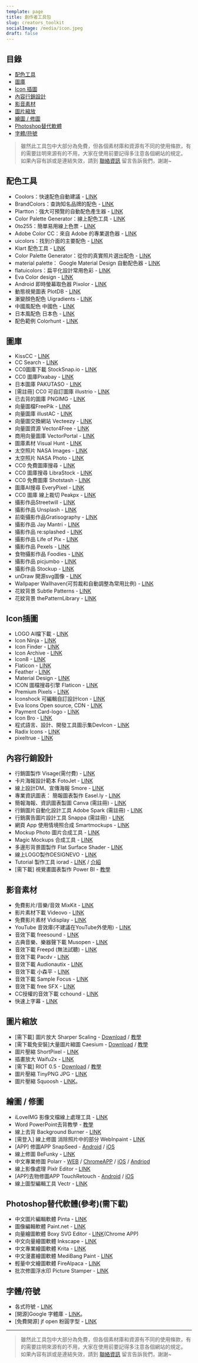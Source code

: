 ```yaml
---
template: page
title: 創作者工具包
slug: creators_toolkit
socialImage: /media/icon.jpeg
draft: false
---
```

## 目錄

* [配色工具](#配色工具)
* [圖庫](#圖庫)
* [Icon 插圖](#icon插圖)
* [內容行銷設計](#內容行銷設計)
* [影音素材](#影音素材)
* [圖片縮放](#圖片縮放)
* [繪圖 / 修圖](#繪圖--修圖)
* [Photoshop替代軟體](#photoshop替代軟體參考需下載)
* [字體/符號](#字體符號)

> 雖然此工具包中大部分為免費，但各個素材庫和資源有不同的使用條款，有的需要註明來源有的不用，大家在使用前要記得多注意各個網站的規定。\
> 如果內容有誤或是連結失效，請到 [聯絡資訊](/pages/contacts) 留言告訴我們，謝謝~

## 配色工具

* Coolors：快速配色自動建議 - [LINK](https://coolors.co/)
* BrandColors：查詢知名品牌的配色 - [LINK](https://brandcolors.net/)
* Plartton：強大可預覽的自動配色產生器 - [LINK](https://paletton.com/)
* Color Palette Generator：線上配色工具 - [LINK](https://palettegenerator.colorion.co/)
* 0to255：簡單易用線上色票 - [LINK](https://www.0to255.com/)
* Adobe Color CC：來自 Adobe 的專業選色器 - [LINK](https://color.adobe.com/zh/create/color-wheel/)
* uicolors：找到介面的主要配色 - [LINK](https://getuicolors.com/)
* Klart 配色工具 - [LINK](https://klart.co/colors/)
* Color Palette Generator：從你的真實照片選出配色 - [LINK](https://www.degraeve.com/color-palette/index.php)
* material palette： Google Material Design 自動配色器 - [LINK](https://www.materialpalette.com/)
* flatuicolors：扁平化設計常用色彩 - [LINK](https://flatuicolors.com/)
* Eva Color design - [LINK](https://colors.eva.design/)
* Android 即時螢幕取色器 Pixolor - [LINK](https://www.playpcesor.com/2015/10/android-pixolor.html)
* 動態視覺圖表 PlotDB - [LINK](https://plotdb.com/)
* 漸變顏色配色 Uigradients - [LINK](https://uigradients.com/#ServQuick)
* 中國風配色 中國色 - [LINK](https://zhongguose.com/)
* 日本風配色 日本色 - [LINK](https://nipponcolors.com/)
* 配色範例 Colorhunt - [LINK](https://www.colorhunt.co/)

## 圖庫

* KissCC - [LINK](https://www.kisscc0.com/)
* CC Search - [LINK](https://search.creativecommons.org/)
* CC0圖庫下載 StockSnap.io - [LINK](https://stocksnap.io/)
* CC0 圖庫Pixabay - [LINK](https://pixabay.com/)
* 日本圖庫 PAKUTASO - [LINK](https://www.pakutaso.com/)
* \[需註冊] CC0 可自訂圖庫 illustrio - [LINK](https://illustrio.com/)
* 已去背的圖庫 PNGIMG - [LINK](https://pngimg.com/)
* 向量圖檔FreePik - [LINK](https://www.freepik.com/)
* 向量圖庫 illustAC - [LINK](https://en.ac-illust.com/)
* 向量圖交換網站 Vecteezy  - [LINK](https://www.vecteezy.com/)
* 向量圖資源 Vector4Free - [LINK](https://vector4free.com/)
* 商用向量圖庫 VectorPortal - [LINK](https://www.vectorportal.com/)
* 圖庫素材 Visual Hunt - [LINK](https://visualhunt.com/)
* 太空照片 NASA Images - [LINK](http://nasaimages.lunaimaging.com/)
* 太空照片 NASA Photo - [LINK](https://images.nasa.gov/#/)
* CC0 免費圖庫搜尋 - [LINK](https://cc0.wfublog.com/)
* CC0 圖庫搜尋 LibraStock - [LINK](https://librestock.com/)
* CC0 免費圖庫 Shotstash - [LINK](https://shotstash.com/)
* 圖庫AI搜尋 EveryPixel - [LINK](https://everypixel.com/)
* CC0 圖庫 線上裁切 Peakpx - [LINK](https://www.peakpx.com/)
* 攝影作品Streetwill - [LINK](http://streetwill.co/)
* 攝影作品 Unsplash - [LINK](https://unsplash.com/)
* 前衛攝影作品Gratisography - [LINK](https://www.gratisography.com/)
* 攝影作品 Jay Mantri - [LINK](https://jaymantri.com/)
* 攝影作品 re:splashed - [LINK](https://www.resplashed.com/)
* 攝影作品 Life of Pix - [LINK](https://www.lifeofpix.com/)
* 攝影作品 Pexels - [LINK](https://www.pexels.com/)
* 食物攝影作品 Foodies - [LINK](https://foodiesfeed.com/)
* 攝影作品 picjumbo - [LINK](https://picjumbo.com/)
* 攝影作品 Stockup - [LINK](https://www.sitebuilderreport.com/stock-up)
* unDraw 開源svg圖像 - [LINK](https://undraw.co/illustrations)
* Wallpaper Wallhaven(可剪裁和自動調整為常用比例) - [LINK](https://alpha.wallhaven.cc/)
* 花紋背景 Subtle Patterns - [LINK](https://subtlepatterns.com/)
* 花紋背景 thePatternLibrary - [LINK](https://thepatternlibrary.com/)

## Icon插圖

* LOGO AI檔下載 - [LINK](https://www.logodust.com/)
* Icon Ninja - [LINK](https://www.iconninja.com/)
* Icon Finder - [LINK](https://www.iconfinder.com/)
* Icon Archive - [LINK](https://www.iconarchive.com/)
* Icon8 - [LINK](https://icons8.com/)
* Flaticon - [LINK](https://flaticons.net/)
* Feather - [LINK](https://feathericons.com/)
* Material Design - [LINK](https://design.google.com/icons/)
* ICON 圖檔搜尋引擎 Flaticon - [LINK](https://www.flaticon.com/)
* Premium Pixels - [LINK](https://www.premiumpixels.com/page/1/?s=icon)
* Iconshock 可編輯自訂設計Icon - [LINK](https://www.iconshock.com/)
* Eva Icons Open source, CDN - [LINK](https://akveo.github.io/eva-icons/#/)
* Payment Card-logo - [LINK](https://card-logo.com/)
* Icon Bro - [LINK](https://www.iconbros.com/)
* 程式語言、設計、開發工具圖示集DevIcon - [LINK](https://konpa.github.io/devicon/)
* Radix Icons - [LINK](https://icons.modulz.app/)
* pixeltrue - [LINK](https://www.pixeltrue.com/illustrations)

## 內容行銷設計

* 行銷圖製作 Visage(需付費) - [LINK](https://visage.co/)
* 卡片海報設計範本 FotoJet - [LINK](https://www.fotojet.com/)
* 線上設計DM、宣傳海報 Smore - [LINK](https://www.smore.com/)
* 專業資訊圖表： 簡報圖表製作 Easel.ly - [LINK](https://easel.ly/)
* 簡報海報、資訊圖表製圖 Canva (需註冊) - [LINK](https://www.canva.com/)
* 行銷圖片自動化設計工具 Adobe Spark (需註冊) - [LINK](https://spark.adobe.com/)
* 行銷廣告圖片設計工具 Snappa (需註冊) - [LINK](https://snappa.io/)
* 網頁 App 使用情境照合成 Smartmockups - [LINK](https://smartmockups.com/)
* Mockup Photo 圖片合成工具 - [LINK](https://mockup.photos/)
* Magic Mockups 合成工具 - [LINK](https://magicmockups.com/)
* 多邊形背景圖製作 Flat Surface Shader - [LINK](https://matthew.wagerfield.com/flat-surface-shader/)
* 線上LOGO製作DESIGNEVO - [LINK](https://www.designevo.com/tw/)
* Tutorial 製作工具 iorad - [LINK](https://www.iorad.com/) / [介紹](https://www.playpcesor.com/2017/12/iorad.html)
* \[需下載] 視覺畫圖表製作 Power BI - [教學](https://buzzorange.com/techorange/2017/06/15/excel-power-bi/)

## 影音素材

* 免費影片/音樂/音效 MixKit - [LINK](https://mixkit.co/)
* 影片素材下載 Videovo - [LINK](https://www.videvo.net/)
* 免費影片素材 Vidisplay - [LINK](https://www.vidsplay.com/)
* YouTube 音效庫(不建議在YouTube外使用) - [LINK](https://www.youtube.com/audiolibrary)
* 音效下載 freesound - [LINK](https://www.freesound.org/browse/tags/music/)
* 古典音樂、樂器聲下載 Musopen - [LINK](https://musopen.org/)
* 音效下載 Freepd (無法試聽) - [LINK](https://freepd.com/)
* 音效下載 Pacdv - [LINK](https://www.pacdv.com/sounds/index.html)
* 音效下載 Audionautix - [LINK](https://audionautix.com/)
* 音效下載 小森平 - [LINK](https://taira-komori.jpn.org/freesoundtw.html)
* 音效下載 Sample Focus - [LINK](https://samplefocus.com/)
* 音效下載 free SFX - [LINK](https://freesfx.co.uk/)
* CC授權的音效下載 cchound - [LINK](https://cchound.com/)
* 快速上字幕 - [LINK](https://www.soft4fun.net/software/multimedia/arctime-make-subtile.htm)

## 圖片縮放

* \[需下載] 圖片放大 Sharper Scaling - [Download](http://a-sharper-scaling.com/) / [教學](https://www.playpcesor.com/2016/10/sharper-scaling-photoshop.html)
* \[需下載免安裝]大量圖片縮圖 Caesium - [Download](https://www.fosshub.com/Caesium-Image-Compressor.html) / [教學](https://www.playpcesor.com/2016/02/Caesium-Image-Compressor.html)
* 圖片壓縮 ShortPixel - [LINK](https://shortpixel.com/online-image-compression)
* 插畫放大 Waifu2x - [LINK](http://waifu2x.udp.jp/)
* \[需下載] RIOT 0.5 - [Download](https://luci.criosweb.ro/riot/download/) / [教學](https://www.playpcesor.com/2013/09/riot-05.html)
* 圖片壓縮 TinyPNG JPG - [LINK](https://tinypng.com/)
* 圖片壓縮 Squoosh  - [LINK](https://squoosh.app/)。

## 繪圖 / 修圖

* iLoveIMG 影像文檔線上處理工具 - [LINK](https://www.iloveimg.com/zh_tw)
* Word PowerPoint去背教學 - [教學](https://www.playpcesor.com/2016/06/word-powerpoint-remove-background.html)
* 線上去背 Background Burner - [LINK](https://burner.bonanza.com/)
* \[需登入] 線上修圖 消除照片中的部分 WebInpaint - [LINK](https://www.webinpaint.com/)
* \[APP] 修圖APP SnapSeed - [Android](https://play.google.com/store/apps/details?id=com.niksoftware.snapseed&hl=zh_TW) / [iOS](https://itunes.apple.com/us/app/snapseed/id439438619?mt=8)
* 線上修圖 BeFunky - [LINK](https://www.befunky.com/)
* 中文專業修圖 Polarr - [WEB](https://v3.polarr.co/) / [ChromeAPP](https://chrome.google.com/webstore/detail/polarr-photo-editor-3/djonnbgfieijldcieafgjcnhmpcfpmgg) / [iOS](https://apps.apple.com/tw/app/polarr-photo-editor/id988173374) / [Andriod](https://play.google.com/store/apps/details?id=photo.editor.polarr)
* 線上影像處理 Pixlr Editor - [LINK](https://pixlr.com/editor/)
* \[APP]去物修圖APP TouchRetouch - [Android](https://play.google.com/store/apps/details?id=com.advasoft.touchretouch&hl=zh_TW) / [iOS](https://itunes.apple.com/tw/app/touchretouch/id373311252?mt=8)
* 線上圖型編輯工具 Vectr - [LINK](https://vectr.com/)

## Photoshop替代軟體(參考)(需下載)

* 中文圖片編輯軟體 Pinta - [LINK](https://pinta-project.com/pintaproject/pinta/)
* 圖像編輯軟體 Paint.net - [LINK](https://www.getpaint.net/)
* 向量繪圖軟體 Boxy SVG Editor - [LINK](https://chrome.google.com/webstore/detail/boxy-svg/gaoogdonmngmdlbinmiclicjpbjhgomg)(Chrome APP)
* 中文向量繪圖軟體 Inkscape - [LINK](https://inkscape.org/en/)
* 中文專業繪圖軟體 Krita - [LINK](https://krita.org/en/download/krita-desktop/)
* 中文漫畫繪圖軟體 MediBang Paint - [LINK](https://medibangpaint.com/zh_TW/)
* 輕量中文繪圖軟體 FireAlpaca - [LINK](https://firealpaca.com/tw)
* 批次修圖浮水印 Picture Stamper - [LINK](https://amin-ahmadi.com/picture-stamper/)

## 字體/符號

* 各式符號 - [LINK](https://copychar.cc/)
* \[開源]Google 字體庫 - [LINK](https://fonts.google.com/)。
* \[免費開源] jf open 粉圓字型 - [LINK](https://justfont.com/huninn/)

- - -

> 雖然此工具包中大部分為免費，但各個素材庫和資源有不同的使用條款，有的需要註明來源有的不用，大家在使用前要記得多注意各個網站的規定。\
> 如果內容有誤或是連結失效，請到 [聯絡資訊](/pages/contacts) 留言告訴我們，謝謝~